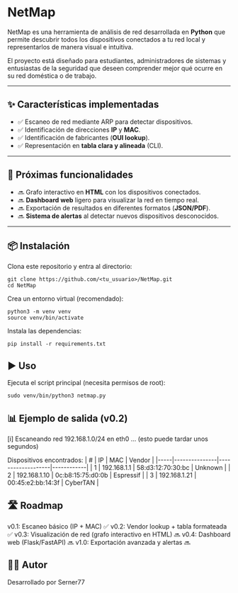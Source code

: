 # NetMap

NetMap es una herramienta de análisis de red desarrollada en **Python** que permite descubrir todos los dispositivos conectados a tu red local y representarlos de manera visual e intuitiva.  

El proyecto está diseñado para estudiantes, administradores de sistemas y entusiastas de la seguridad que deseen comprender mejor qué ocurre en su red doméstica o de trabajo.  

---

## ✨ Características implementadas
- ✅ Escaneo de red mediante ARP para detectar dispositivos.  
- ✅ Identificación de direcciones **IP** y **MAC**.  
- ✅ Identificación de fabricantes (**OUI lookup**).  
- ✅ Representación en **tabla clara y alineada** (CLI).  

---

## 🚧 Próximas funcionalidades
- 🔜 Grafo interactivo en **HTML** con los dispositivos conectados.  
- 🔜 **Dashboard web** ligero para visualizar la red en tiempo real.  
- 🔜 Exportación de resultados en diferentes formatos (**JSON/PDF**).  
- 🔜 **Sistema de alertas** al detectar nuevos dispositivos desconocidos.  

---

## 📦 Instalación

  Clona este repositorio y entra al directorio:

    git clone https://github.com/<tu_usuario>/NetMap.git
    cd NetMap

  Crea un entorno virtual (recomendado):

    python3 -m venv venv
    source venv/bin/activate

  Instala las dependencias:

    pip install -r requirements.txt

## ▶️ Uso

  Ejecuta el script principal (necesita permisos de root):

    sudo venv/bin/python3 netmap.py

## 📊 Ejemplo de salida (v0.2)

  [i] Escaneando red 192.168.1.0/24 en eth0 ... (esto puede tardar unos segundos)

  Dispositivos encontrados:
  |   # | IP            | MAC               | Vendor     |
  |-----|---------------|-------------------|------------|
  |   1 | 192.168.1.1   | 58:d3:12:70:30:bc | Unknown    | 
  |   2 | 192.168.1.10  | 0c:b8:15:75:d0:0b | Espressif  |
  |   3 | 192.168.1.21  | 00:45:e2:bb:14:3f | CyberTAN   |

## 🛣️ Roadmap

v0.1: Escaneo básico (IP + MAC) ✅
v0.2: Vendor lookup + tabla formateada ✅
v0.3: Visualización de red (grafo interactivo en HTML) 🔜
v0.4: Dashboard web (Flask/FastAPI) 🔜
v1.0: Exportación avanzada y alertas 🔜

## 👨‍💻 Autor

Desarrollado por Serner77

